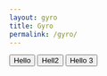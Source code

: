 ```yaml
---
layout: gyro
title: Gyro
permalink: /gyro/
---
```


<div id="report_box"></div>
<div id="ball"></div>
<button onclick="sensor=5">Hello</button>
<button onclick="document.getElementById('report_box').innerHTML = sensor">Hell2</button>
<button onclick="console.log('hehe')">Hello 3</button>

